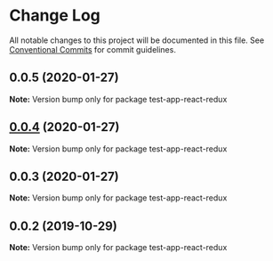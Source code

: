 # Change Log

All notable changes to this project will be documented in this file.
See [Conventional Commits](https://conventionalcommits.org) for commit guidelines.

## 0.0.5 (2020-01-27)

**Note:** Version bump only for package test-app-react-redux





## [0.0.4](https://github.com/UMAprotocol/drizzle-monorepo/compare/test-app-react-redux@0.0.3...test-app-react-redux@0.0.4) (2020-01-27)

**Note:** Version bump only for package test-app-react-redux





## 0.0.3 (2020-01-27)

**Note:** Version bump only for package test-app-react-redux





## 0.0.2 (2019-10-29)

**Note:** Version bump only for package test-app-react-redux
